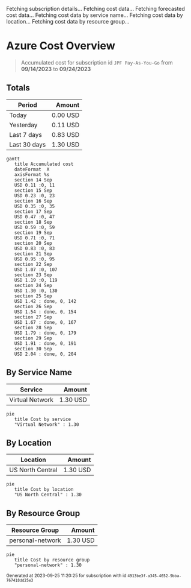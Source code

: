 Fetching subscription details...
Fetching cost data...
Fetching forecasted cost data...
Fetching cost data by service name...
Fetching cost data by location...
Fetching cost data by resource group...
# Azure Cost Overview

> Accumulated cost for subscription id `JPF Pay-As-You-Go` from **09/14/2023** to **09/24/2023**

## Totals

|Period|Amount|
|---|---:|
|Today|0.00 USD|
|Yesterday|0.11 USD|
|Last 7 days|0.83 USD|
|Last 30 days|1.30 USD|

```mermaid
gantt
   title Accumulated cost
   dateFormat  X
   axisFormat %s
   section 14 Sep
   USD 0.11 :0, 11
   section 15 Sep
   USD 0.23 :0, 23
   section 16 Sep
   USD 0.35 :0, 35
   section 17 Sep
   USD 0.47 :0, 47
   section 18 Sep
   USD 0.59 :0, 59
   section 19 Sep
   USD 0.71 :0, 71
   section 20 Sep
   USD 0.83 :0, 83
   section 21 Sep
   USD 0.95 :0, 95
   section 22 Sep
   USD 1.07 :0, 107
   section 23 Sep
   USD 1.19 :0, 119
   section 24 Sep
   USD 1.30 :0, 130
   section 25 Sep
   USD 1.42 : done, 0, 142
   section 26 Sep
   USD 1.54 : done, 0, 154
   section 27 Sep
   USD 1.67 : done, 0, 167
   section 28 Sep
   USD 1.79 : done, 0, 179
   section 29 Sep
   USD 1.91 : done, 0, 191
   section 30 Sep
   USD 2.04 : done, 0, 204
```

## By Service Name

|Service|Amount|
|---|---:|
|Virtual Network|1.30 USD|

```mermaid
pie
   title Cost by service
   "Virtual Network" : 1.30
```

## By Location

|Location|Amount|
|---|---:|
|US North Central|1.30 USD|

```mermaid
pie
   title Cost by location
   "US North Central" : 1.30
```

## By Resource Group

|Resource Group|Amount|
|---|---:|
|personal-network|1.30 USD|

```mermaid
pie
   title Cost by resource group
   "personal-network" : 1.30
```

<sup>Generated at 2023-09-25 11:20:25 for subscription with id `4913be3f-a345-4652-9bba-767418dd25e3`</sup>
